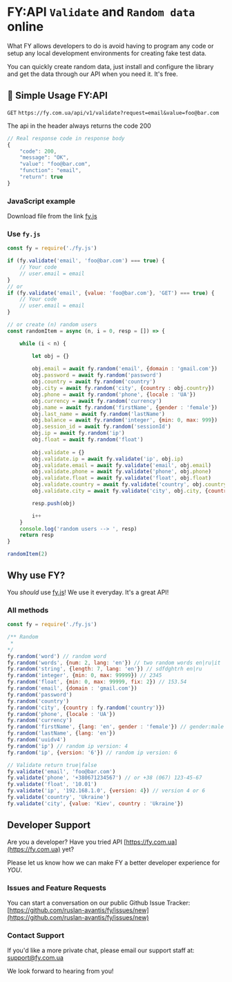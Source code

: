 # FY:API `Validate` and `Random data` online

What FY allows developers to do is avoid having to program any code or setup any local development environments for creating fake test data.

You can quickly create random data, just install and configure the library and get the data through our API when you need it. It's free.

## :rocket: Simple Usage FY:API

`GET` `https://fy.com.ua/api/v1/validate?request=email&value=foo@bar.com`

The api in the header always returns the code 200
```js
// Real response code in response body
{
    "code": 200,
    "message": "OK",
    "value": "foo@bar.com",
    "function": "email",
    "return": true
}
```

### JavaScript example

Download file from the link [fy.js](./fy.js)

### Use `fy.js`

```js
const fy = require('./fy.js')

if (fy.validate('email', 'foo@bar.com') === true) {
    // Your code
    // user.email = email
}
// or
if (fy.validate('email', {value: 'foo@bar.com'}, 'GET') === true) {
    // Your code
    // user.email = email
}

// or create (n) random users
const randomItem = async (n, i = 0, resp = []) => {

    while (i < n) {

        let obj = {}
        
        obj.email = await fy.random('email', {domain : 'gmail.com'})
        obj.password = await fy.random('password')
        obj.country = await fy.random('country')
        obj.city = await fy.random('city', {country : obj.country})
        obj.phone = await fy.random('phone', {locale : 'UA'})
        obj.currency = await fy.random('currency')
        obj.name = await fy.random('firstName', {gender : 'female'})
        obj.last_name = await fy.random('lastName')
        obj.balance = await fy.random('integer', {min: 0, max: 999})
        obj.session_id = await fy.random('sessionId')
        obj.ip = await fy.random('ip')
        obj.float = await fy.random('float')
        
        obj.validate = {}
        obj.validate.ip = await fy.validate('ip', obj.ip)
        obj.validate.email = await fy.validate('email', obj.email)
        obj.validate.phone = await fy.validate('phone', obj.phone)
        obj.validate.float = await fy.validate('float', obj.float)
        obj.validate.country = await fy.validate('country', obj.country)
        obj.validate.city = await fy.validate('city', obj.city, {country: obj.country})

        resp.push(obj)

        i++
    }
    console.log('random users --> ', resp)
    return resp
}

randomItem(2)

```

## Why use FY?

You *should* use [fy.js](https://github.com/ruslan-avantis/fy)! We use it everyday. It's a great API!

### All methods

```js
const fy = require('./fy.js')

/** Random
 * 
*/
fy.random('word') // random word
fy.random('words', {num: 2, lang: 'en'}) // two random words en|ru|it
fy.random('string', {length: 7, lang: 'en'}) // sdfdghtrh en|ru
fy.random('integer', {min: 0, max: 99999}) // 2345
fy.random('float', {min: 0, max: 99999, fix: 2}) // 153.54
fy.random('email', {domain : 'gmail.com'})
fy.random('password')
fy.random('country')
fy.random('city', {country : fy.random('country')})
fy.random('phone', {locale : 'UA'})
fy.random('currency')
fy.random('firstName', {lang: 'en', gender : 'female'}) // gender:male|female
fy.random('lastName', {lang: 'en'})
fy.random('uuidv4')
fy.random('ip') // random ip version: 4
fy.random('ip', {version: '6'}) // random ip version: 6

// Validate return true|false
fy.validate('email', 'foo@bar.com')
fy.validate('phone', '+380671234567') // or +38 (067) 123-45-67
fy.validate('float', '10.01')
fy.validate('ip', '192.168.1.0', {version: 4}) // version 4 or 6
fy.validate('country', 'Ukraine')
fy.validate('city', {value: 'Kiev', country : 'Ukraine'})

```

## Developer Support

Are you a developer? Have you tried API [https://fy.com.ua](https://fy.com.ua) yet? 

Please let us know how we can make FY a better developer experience for *YOU*.

### Issues and Feature Requests

You can start a conversation on our public Github Issue Tracker: [https://github.com/ruslan-avantis/fy/issues/new](https://github.com/ruslan-avantis/fy/issues/new)

### Contact Support

If you'd like a more private chat, please email our support staff at: [support@fy.com.ua](support@fy.com.ua)

We look forward to hearing from you!